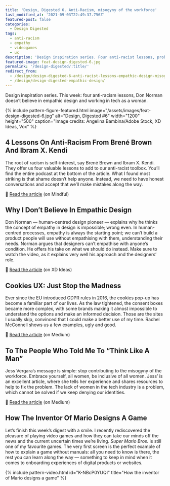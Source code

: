 ```yaml
---
title: 'Design, Digested 6. Anti-Racism, misogyny of the workforce'
last_modified_at: '2021-09-03T22:49:37.756Z'
featured-post: false
categories:
  - Design Digested
tags:
  - anti-racism
  - empathy
  - videogames
  - ux
description: 'Design inspiration series. Four anti-racist lessons, problems with empathic design and the misogyny of the workforce.'
featured-image: feat-design-digested-6.jpg
permalink: '/design-digested/:title/'
redirect_from:
  - /design/design-digested-6-anti-racist-lessons-empathic-design-misogyny-of-the-workforce/
  - /design/design-digested-empathic-design/
---
```

<p class="lead">Design inspiration series. This week: four anti-racism lessons, Don Norman doesn’t believe in empathic design and working in tech as a woman.</p>

<!--more-->

{% include pattern-figure-featured.html image="/assets/images/feat-design-digested-6.jpg" alt="Design, Digested #6" width="1200" height="500" caption="Image credits: Angelina Bambina/Adobe Stock, XD Ideas, Vox" %}

## 4 Lessons On Anti-Racism From Brené Brown And Ibram X. Kendi

The root of racism is self-interest, say Brené Brown and Ibram X. Kendi. They offer us four valuable lessons to add to our anti-racist toolbox. You’ll find the entire podcast at the bottom of the article. What I found most striking is that shame doesn’t help anyone. Instead, we need to have honest conversations and accept that we’ll make mistakes along the way.

<p class="detached">🔗 <a href="https://www.mindful.org/4-lessons-on-anti-racism-from-brene-brown-and-ibram-x-kendi/" target="_blank" rel="noopener">Read the article</a> (on Mindful)</p>

## Why I Don’t Believe In Empathic Design

Don Norman — human-centred design pioneer — explains why he thinks the concept of empathy in design is impossible; wrong even. In human-centred processes, empathy is always the starting point; we can’t build a product people will use without empathising with them, understanding their needs. Norman argues that designers can’t empathise with anyone’s condition. He offers his take on what we should do instead. Make sure to watch the video, as it explains very well his approach and the designers’ role.

<p class="detached">🔗 <a href="https://xd.adobe.com/ideas/perspectives/leadership-insights/why-i-dont-believe-in-empathic-design-don-norman/" target="_blank" rel="noopener">Read the article</a> (on XD Ideas)</p>

## Cookies UX: Just Stop the Madness

Ever since the EU introduced GDPR rules in 2016, the cookies pop-up has become a familiar part of our lives. As the law tightened, the consent boxes became more complex, with some brands making it almost impossible to understand the options and make an informed decision. Those are the sites I usually skip, convinced that I could make a better use of my time. Rachel McConnell shows us a few examples, ugly and good.

<p class="detached">🔗 <a href="https://uxdesign.cc/cookies-just-stop-the-madness-9da12fcfca94" target="_blank" rel="noopener">Read the article</a> (on Medium)</p>

## To The People Who Told Me To “Think Like A Man”

Jess Vergara’s message is simple: stop contributing to the misogyny of the workforce. Embrace yourself, all women, be inclusive of all women. Jess’ is an excellent article, where she tells her experience and shares resources to help to fix the problem. The lack of women in the tech industry is a problem, which cannot be solved if we keep denying our identities.

<p class="detached">🔗 <a href="https://uxdesign.cc/to-the-people-who-told-me-to-think-like-a-man-a7ed0ad468b5" target="_blank" rel="noopener">Read the article</a> (on Medium)</p>

## How The Inventor Of Mario Designs A Game

Let’s finish this week’s digest with a smile. I recently rediscovered the pleasure of playing video games and how they can take our minds off the news and the current uncertain times we’re living. _Super Mario Bros._ is still one of my favourite games. The very first screen is the perfect example of how to explain a game without manuals: all you need to know is there, the rest you can learn along the way — something to keep in mind when it comes to onboarding experiences of digital products or websites.

{% include pattern-video.html id="K-NBcP0YUQI" title="How the inventor of Mario designs a game" %}
